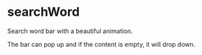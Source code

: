 # searchWord
Search word bar with a beautiful animation.

The bar can pop up and if the content is empty, it will drop down.

